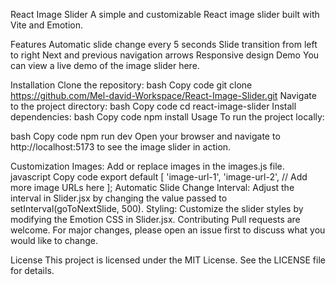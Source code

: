 React Image Slider
A simple and customizable React image slider built with Vite and Emotion.


Features
Automatic slide change every 5 seconds
Slide transition from left to right
Next and previous navigation arrows
Responsive design
Demo
You can view a live demo of the image slider here.

Installation
Clone the repository:
bash
Copy code
git clone https://github.com/Mel-david-Workspace/React-Image-Slider.git
Navigate to the project directory:
bash
Copy code
cd react-image-slider
Install dependencies:
bash
Copy code
npm install
Usage
To run the project locally:

bash
Copy code
npm run dev
Open your browser and navigate to http://localhost:5173 to see the image slider in action.

Customization
Images: Add or replace images in the images.js file.
javascript
Copy code
export default [
  'image-url-1',
  'image-url-2',
  // Add more image URLs here
];
Automatic Slide Change Interval: Adjust the interval in Slider.jsx by changing the value passed to setInterval(goToNextSlide, 500).
Styling: Customize the slider styles by modifying the Emotion CSS in Slider.jsx.
Contributing
Pull requests are welcome. For major changes, please open an issue first to discuss what you would like to change.

License
This project is licensed under the MIT License. See the LICENSE file for details.
